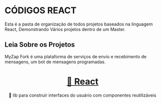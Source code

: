 # CÓDIGOS REACT 

Esta é a pasta de organização de todos projetos baseados na linguagem React, Demonstrando Vários projetos dentro de um Master.

## Leia Sobre os Projetos

MyZap Fork é uma plataforma de serviços de envio e recebimento de mensagens, um bot de mensagens programadas.

<h1 align="center">
    <a href="https://pt-br.reactjs.org/">🔗 React</a>
</h1>
<p align="center">🚀 lib para construir interfaces do usuário com componentes reutilizáveis</p>
